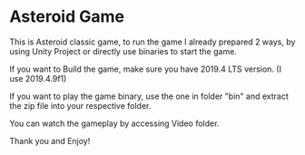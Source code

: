 # Asteroid Game
This is Asteroid classic game, to run the game I already prepared 2 ways,
by using Unity Project or directly use binaries to start the game.

If you want to Build the game, make sure you have 2019.4 LTS version. (I use 2019.4.9f1)

If you want to play the game binary, use the one in folder "bin" and extract the zip file into your respective folder.

You can watch the gameplay by accessing Video folder.

Thank you and Enjoy!
